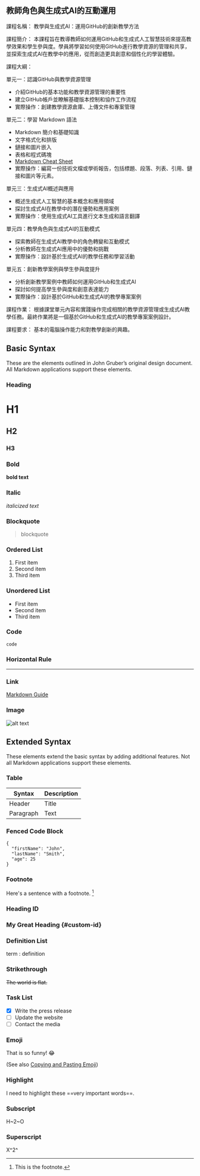 ## 教師角色與生成式AI的互動運用

課程名稱： 教學與生成式AI：運用GitHub的創新教學方法

課程簡介： 本課程旨在教導教師如何運用GitHub和生成式人工智慧技術來提高教學效果和學生參與度。學員將學習如何使用GitHub進行教學資源的管理和共享，並探索生成式AI在教學中的應用，從而創造更具創意和個性化的學習體驗。

課程大綱：

單元一：認識GitHub與教學資源管理
- 介紹GitHub的基本功能和教學資源管理的重要性
- 建立GitHub帳戶並瞭解基礎版本控制和協作工作流程
- 實際操作：創建教學資源倉庫、上傳文件和專案管理

單元二：學習 Markdown 語法
- Markdown 簡介和基礎知識
- 文字格式化和排版
- 鏈接和圖片嵌入
- 表格和程式碼塊
- [Markdown Cheat Sheet](https://www.markdownguide.org/cheat-sheet/)
- 實際操作：編寫一份技術文檔或學術報告，包括標題、段落、列表、引用、鏈接和圖片等元素。
  
單元三：生成式AI概述與應用

- 概述生成式人工智慧的基本概念和應用領域
- 探討生成式AI在教學中的潛在優勢和應用案例
- 實際操作：使用生成式AI工具進行文本生成和語言翻譯

單元四：教學角色與生成式AI的互動模式

- 探索教師在生成式AI教學中的角色轉變和互動模式
- 分析教師在生成式AI應用中的優勢和挑戰
- 實際操作：設計基於生成式AI的教學任務和學習活動

單元五：創新教學案例與學生參與度提升
- 分析創新教學案例中教師如何運用GitHub和生成式AI
- 探討如何提高學生參與度和創意表達能力
- 實際操作：設計基於GitHub和生成式AI的教學專案案例

課程作業： 根據課堂單元內容和實踐操作完成相關的教學資源管理或生成式AI教學任務。最終作業將是一個基於GitHub和生成式AI的教學專案案例設計。

課程要求： 基本的電腦操作能力和對教學創新的興趣。

## Basic Syntax

These are the elements outlined in John Gruber’s original design document. All Markdown applications support these elements.

### Heading

# H1
## H2
### H3

### Bold

**bold text**

### Italic

*italicized text*

### Blockquote

> blockquote

### Ordered List

1. First item
2. Second item
3. Third item

### Unordered List

- First item
- Second item
- Third item

### Code

`code`

### Horizontal Rule

---

### Link

[Markdown Guide](https://www.markdownguide.org)

### Image

![alt text](https://www.markdownguide.org/assets/images/tux.png)

## Extended Syntax

These elements extend the basic syntax by adding additional features. Not all Markdown applications support these elements.

### Table

| Syntax | Description |
| ----------- | ----------- |
| Header | Title |
| Paragraph | Text |

### Fenced Code Block

```
{
  "firstName": "John",
  "lastName": "Smith",
  "age": 25
}
```

### Footnote

Here's a sentence with a footnote. [^1]

[^1]: This is the footnote.

### Heading ID

### My Great Heading {#custom-id}

### Definition List

term
: definition

### Strikethrough

~~The world is flat.~~

### Task List

- [x] Write the press release
- [ ] Update the website
- [ ] Contact the media

### Emoji

That is so funny! :joy:

(See also [Copying and Pasting Emoji](https://www.markdownguide.org/extended-syntax/#copying-and-pasting-emoji))

### Highlight

I need to highlight these ==very important words==.

### Subscript

H~2~O

### Superscript

X^2^

